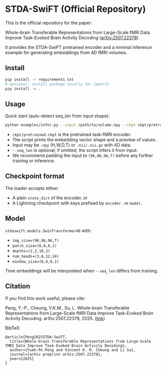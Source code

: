 # STDA-SwiFT (Official Repository)

This is the official repository for the paper:

Whole-brain Transferable Representations from Large-Scale fMRI Data Improve Task-Evoked Brain Activity Decoding ([arXiv:2507.22378](https://arxiv.org/abs/2507.22378)).

It provides the STDA-SwiFT pretrained encoder and a minimal inference example for generating embeddings from 4D fMRI volumes.

## Install

```bash
pip install -r requirements.txt
# optional: install package locally for imports
pip install -e .
```

## Usage

Quick start (auto-detect seq_len from input shape):

```bash
python examples/infer.py --input /path/to/volume.npy --ckpt ckpt/pretrained.ckpt
```

- `ckpt/pretrained.ckpt` is the pretrained task-fMRI encoder.
- The script prints the embedding vector shape and a preview of values.
- Input may be `.npy` (H,W,D,T) or `.nii/.nii.gz` with 4D data.
 - `--seq_len` is optional; if omitted, the script infers it from input.
- We recommend padding the input to `(96,96,96,T)` before any further training or inference.

## Checkpoint format

The loader accepts either:
- A plain `state_dict` of the encoder, or
- A Lightning checkpoint with keys prefixed by `encoder.` or `model.`

## Model

`stdaswift.models.SwinTransformer4D` with:
- `img_size=(96,96,96,T)`
- `patch_size=(6,6,6,1)`
- `depths=(2,2,18,2)`
- `num_heads=(3,6,12,24)`
- `window_size=(6,6,6,1)`

Time embeddings will be interpolated when `--seq_len` differs from training.

## Citation

If you find this work useful, please cite:

Peng, Y.-P., Cheung, V.K.M., Su, L. Whole-brain Transferable Representations from Large-Scale fMRI Data Improve Task-Evoked Brain Activity Decoding. arXiv:2507.22378, 2025. ([link](https://arxiv.org/abs/2507.22378))

BibTeX:

```
@article{Peng2025STDA-SwiFT,
  title={Whole-brain Transferable Representations from Large-Scale fMRI Data Improve Task-Evoked Brain Activity Decoding},
  author={Yueh-Po Peng and Vincent K. M. Cheung and Li Su},
  journal={arXiv preprint arXiv:2507.22378},
  year={2025}
}
```
